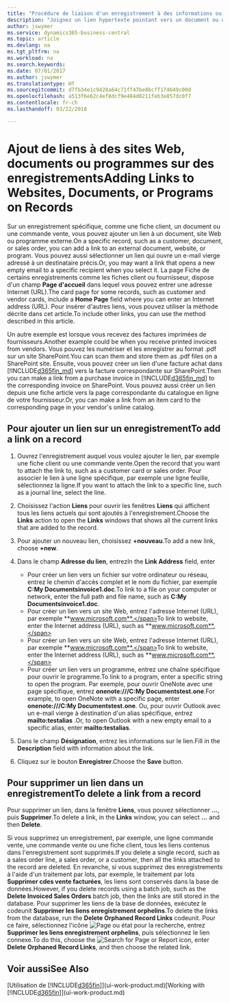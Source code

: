 ```yaml
---
title: "Procédure de liaison d'un enregistrement à des informations ou programmes externes | Microsoft Docs"
description: "Joignez un lien hypertexte pointant vers un document ou un site Web à un enregistrement spécifique, tel qu'une fiche client ou un document."
author: jswymer
ms.service: dynamics365-business-central
ms.topic: article
ms.devlang: na
ms.tgt_pltfrm: na
ms.workload: na
ms.search.keywords: 
ms.date: 07/01/2017
ms.author: jswymer
ms.translationtype: HT
ms.sourcegitcommit: d7fb34e1c9428a64c71ff47be8bcff174649c00d
ms.openlocfilehash: a513f6e62c4ef8dcf9e484d0211feb3e857dc0f7
ms.contentlocale: fr-ch
ms.lasthandoff: 03/22/2018

---
```

# <a name="adding-links-to-websites-documents-or-programs-on-records"></a><span data-ttu-id="e32d3-103">Ajout de liens à des sites Web, documents ou programmes sur des enregistrements</span><span class="sxs-lookup"><span data-stu-id="e32d3-103">Adding Links to Websites, Documents, or Programs on Records</span></span>
<span data-ttu-id="e32d3-104">Sur un enregistrement spécifique, comme une fiche client, un document ou une commande vente, vous pouvez ajouter un lien à un document, site Web ou programme externe.</span><span class="sxs-lookup"><span data-stu-id="e32d3-104">On a specific record, such as a customer, document, or sales order, you can add a link to an external document, website, or program.</span></span> <span data-ttu-id="e32d3-105">Vous pouvez aussi sélectionner un lien qui ouvre un e-mail vierge adressé à un destinataire précis.</span><span class="sxs-lookup"><span data-stu-id="e32d3-105">Or, you may want a link that opens a new empty email to a specific recipient when you select it.</span></span> <span data-ttu-id="e32d3-106">La page Fiche de certains enregistrements comme les fiches client ou fournisseur, dispose d'un champ **Page d'accueil** dans lequel vous pouvez entrer une adresse Internet (URL).</span><span class="sxs-lookup"><span data-stu-id="e32d3-106">The card page for some records, such as customer and vendor cards, include a **Home Page** field where you can enter an Internet address (URL).</span></span> <span data-ttu-id="e32d3-107">Pour insérer d'autres liens, vous pouvez utiliser la méthode décrite dans cet article.</span><span class="sxs-lookup"><span data-stu-id="e32d3-107">To include other links, you can use the method described in this article.</span></span>

<span data-ttu-id="e32d3-108">Un autre exemple est lorsque vous recevez des factures imprimées de fournisseurs.</span><span class="sxs-lookup"><span data-stu-id="e32d3-108">Another example could be when you receive printed invoices from vendors.</span></span> <span data-ttu-id="e32d3-109">Vous pouvez les numériser et les enregistrer au format .pdf sur un site SharePoint.</span><span class="sxs-lookup"><span data-stu-id="e32d3-109">You can scan them and store them as .pdf files on a SharePoint site.</span></span> <span data-ttu-id="e32d3-110">Ensuite, vous pouvez créer un lien d'une facture achat dans [!INCLUDE[d365fin_md](includes/d365fin_md.md)] vers la facture correspondante sur SharePoint.</span><span class="sxs-lookup"><span data-stu-id="e32d3-110">Then you can make a link from a purchase invoice in [!INCLUDE[d365fin_md](includes/d365fin_md.md)] to the corresponding invoice on  SharePoint.</span></span> <span data-ttu-id="e32d3-111">Vous pouvez aussi créer un lien depuis une fiche article vers la page correspondante du catalogue en ligne de votre fournisseur.</span><span class="sxs-lookup"><span data-stu-id="e32d3-111">Or, you can make a link from an item card to the corresponding page in your vendor's online catalog.</span></span>

## <a name="to-add-a-link-on-a-record"></a><span data-ttu-id="e32d3-112">Pour ajouter un lien sur un enregistrement</span><span class="sxs-lookup"><span data-stu-id="e32d3-112">To add a link on a record</span></span>   

1.  <span data-ttu-id="e32d3-113">Ouvrez l'enregistrement auquel vous voulez ajouter le lien, par exemple une fiche client ou une commande vente.</span><span class="sxs-lookup"><span data-stu-id="e32d3-113">Open the record that you want to attach the link to, such as a customer card or sales order.</span></span> <span data-ttu-id="e32d3-114">Pour associer le lien à une ligne spécifique, par exemple une ligne feuille, sélectionnez la ligne.</span><span class="sxs-lookup"><span data-stu-id="e32d3-114">If you want to attach the link to a specific line, such as a journal line, select the line.</span></span>  

2.  <span data-ttu-id="e32d3-115">Choisissez l'action **Liens** pour ouvrir les fenêtres **Liens** qui affichent tous les liens actuels qui sont ajoutés à l'enregistrement.</span><span class="sxs-lookup"><span data-stu-id="e32d3-115">Choose the **Links** action to open the **Links** windows that shows all the current links that are added to the record.</span></span>

3. <span data-ttu-id="e32d3-116">Pour ajouter un nouveau lien, choisissez **+nouveau**.</span><span class="sxs-lookup"><span data-stu-id="e32d3-116">To add a new link, choose **+new**.</span></span>

4.  <span data-ttu-id="e32d3-117">Dans le champ **Adresse du lien**, entrez</span><span class="sxs-lookup"><span data-stu-id="e32d3-117">In the **Link Address** field, enter</span></span>

    -   <span data-ttu-id="e32d3-118">Pour créer un lien vers un fichier sur votre ordinateur ou réseau, entrez le chemin d'accès complet et le nom du fichier, par exemple **C:My Documentsinvoice1.doc**.</span><span class="sxs-lookup"><span data-stu-id="e32d3-118">To link to a file on your computer or network, enter the full path and file name, such as  **C:My Documentsinvoice1.doc**.</span></span>
    -   <span data-ttu-id="e32d3-119">Pour créer un lien vers un site Web, entrez l'adresse Internet (URL), par exemple **www.microsoft.com**.</span><span class="sxs-lookup"><span data-stu-id="e32d3-119">To link to website, enter the Internet address (URL), such as **www.microsoft.com**.</span></span>
    -   <span data-ttu-id="e32d3-120">Pour créer un lien vers un site Web, entrez l'adresse Internet (URL), par exemple **www.microsoft.com**.</span><span class="sxs-lookup"><span data-stu-id="e32d3-120">To link to website, enter the Internet address (URL), such as **www.microsoft.com**.</span></span>
    -   <span data-ttu-id="e32d3-121">Pour créer un lien vers un programme, entrez une chaîne spécifique pour ouvrir le programme.</span><span class="sxs-lookup"><span data-stu-id="e32d3-121">To link to a program, enter a specific string to open the program.</span></span> <span data-ttu-id="e32d3-122">Par exemple, pour ouvrir OneNote avec une page spécifique, entrez **onenote:///C:My Documentstest.one**.</span><span class="sxs-lookup"><span data-stu-id="e32d3-122">For example, to open OneNote with a specific page, enter **onenote:///C:My Documentstest.one**.</span></span> <span data-ttu-id="e32d3-123">Ou, pour ouvrir Outlook avec un e-mail vierge à destination d'un alias spécifique, entrez **mailto:testalias** .</span><span class="sxs-lookup"><span data-stu-id="e32d3-123">Or, to open Outlook with a new empty email to a specific alias, enter **mailto:testalias**.</span></span>  

5.  <span data-ttu-id="e32d3-124">Dans le champ **Désignation**, entrez les informations sur le lien.</span><span class="sxs-lookup"><span data-stu-id="e32d3-124">Fill in the **Description** field with information about the link.</span></span>  

6.  <span data-ttu-id="e32d3-125">Cliquez sur le bouton **Enregistrer**.</span><span class="sxs-lookup"><span data-stu-id="e32d3-125">Choose the **Save** button.</span></span>  

## <a name="to-delete-a-link-from-a-record"></a><span data-ttu-id="e32d3-126">Pour supprimer un lien dans un enregistrement</span><span class="sxs-lookup"><span data-stu-id="e32d3-126">To delete a link from a record</span></span>  

<span data-ttu-id="e32d3-127">Pour supprimer un lien, dans la fenêtre **Liens**, vous pouvez sélectionner **…**, puis **Supprimer**.</span><span class="sxs-lookup"><span data-stu-id="e32d3-127">To delete a link, in the **Links** window, you can select **...** and then **Delete**.</span></span>

<span data-ttu-id="e32d3-128">Si vous supprimez un enregistrement, par exemple, une ligne commande vente, une commande vente ou une fiche client, tous les liens contenus dans l'enregistrement sont supprimés.</span><span class="sxs-lookup"><span data-stu-id="e32d3-128">If you delete a single record, such as a sales order line, a sales order, or a customer, then all the links attached to the record are deleted.</span></span> <span data-ttu-id="e32d3-129">En revanche, si vous supprimez des enregistrements à l'aide d'un traitement par lots, par exemple, le traitement par lots **Supprimer cdes vente facturées**, les liens sont conservés dans la base de données.</span><span class="sxs-lookup"><span data-stu-id="e32d3-129">However, if you delete records using a batch job, such as the **Delete Invoiced Sales Orders** batch job, then the links are still stored in the database.</span></span> <span data-ttu-id="e32d3-130">Pour supprimer les liens de la base de données, exécutez le codeunit **Supprimer les liens enregistrement orphelins**.</span><span class="sxs-lookup"><span data-stu-id="e32d3-130">To delete the links from the database, run the **Delete Orphaned Record Links** codeunit.</span></span> <span data-ttu-id="e32d3-131">Pour ce faire, sélectionnez l'icône ![Page ou état pour la recherche](media/ui-search/search_small.png "Page ou état pour la recherche"), entrez **Supprimer les liens enregistrement orphelins**, puis sélectionnez le lien connexe.</span><span class="sxs-lookup"><span data-stu-id="e32d3-131">To do this, choose the ![Search for Page or Report](media/ui-search/search_small.png "Search for Page or Report icon") icon, enter **Delete Orphaned Record Links**, and then choose the related link.</span></span>   

<!-- ### To run delete orphaned record links  

1.  Choose the ![Search for Page or Report](media/ui-search/search_small.png "Search for Page or Report icon") icon, enter **Data Deletion**, and then choose the related link.  

2.  On the **Data Deletion** page, choose **Tasks**, and then choose **Delete Orphaned Record Links**.  -->

## <a name="see-also"></a><span data-ttu-id="e32d3-132">Voir aussi</span><span class="sxs-lookup"><span data-stu-id="e32d3-132">See Also</span></span>  
<span data-ttu-id="e32d3-133">[Utilisation de [!INCLUDE[d365fin](includes/d365fin_md.md)]](ui-work-product.md)</span><span class="sxs-lookup"><span data-stu-id="e32d3-133">[Working with [!INCLUDE[d365fin](includes/d365fin_md.md)]](ui-work-product.md)</span></span>  

